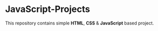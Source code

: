# JavaScript-Projects
This repository contains simple **HTML**, **CSS** & **JavaScript** based project.
